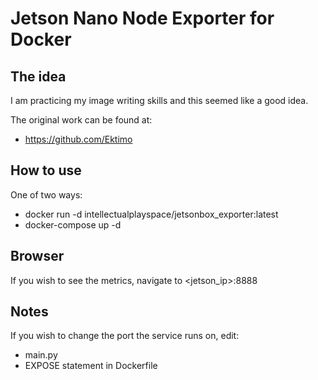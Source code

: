 # Jetson Nano Node Exporter for Docker

## The idea

I am practicing my image writing skills and this seemed like a good idea.

The original work can be found at:
 - https://github.com/Ektimo

## How to use
One of two ways:
 - docker run -d intellectualplayspace/jetsonbox_exporter:latest
 - docker-compose up -d

## Browser

If you wish to see the metrics, navigate to <jetson_ip>:8888

## Notes

If you wish to change the port the service runs on, edit:
 - main.py
 - EXPOSE statement in Dockerfile
